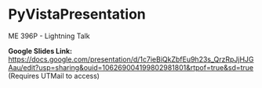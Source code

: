 # PyVistaPresentation
ME 396P - Lightning Talk

**Google Slides Link:** https://docs.google.com/presentation/d/1c7ieBiQkZbfEu9h23s_QrzRpJjHJGAau/edit?usp=sharing&ouid=106269004199802981801&rtpof=true&sd=true
(Requires UTMail to access)
